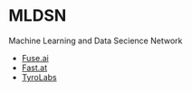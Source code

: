 # MLDSN
Machine Learning and Data Secience Network

- [Fuse.ai](https://www.fuse.ai)
- [Fast.at](https://www.fast.ai/)
- [TyroLabs](https://tryolabs.com/)
